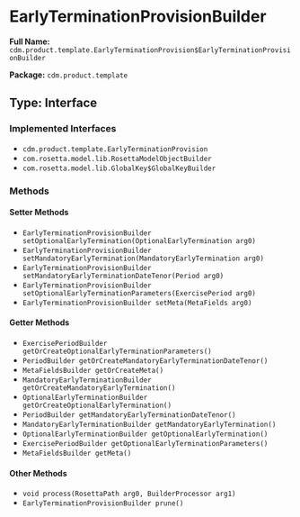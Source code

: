 # EarlyTerminationProvisionBuilder

**Full Name:** `cdm.product.template.EarlyTerminationProvision$EarlyTerminationProvisionBuilder`

**Package:** `cdm.product.template`

## Type: Interface

### Implemented Interfaces

- `cdm.product.template.EarlyTerminationProvision`
- `com.rosetta.model.lib.RosettaModelObjectBuilder`
- `com.rosetta.model.lib.GlobalKey$GlobalKeyBuilder`

### Methods

#### Setter Methods

- `EarlyTerminationProvisionBuilder setOptionalEarlyTermination(OptionalEarlyTermination arg0)`
- `EarlyTerminationProvisionBuilder setMandatoryEarlyTermination(MandatoryEarlyTermination arg0)`
- `EarlyTerminationProvisionBuilder setMandatoryEarlyTerminationDateTenor(Period arg0)`
- `EarlyTerminationProvisionBuilder setOptionalEarlyTerminationParameters(ExercisePeriod arg0)`
- `EarlyTerminationProvisionBuilder setMeta(MetaFields arg0)`

#### Getter Methods

- `ExercisePeriodBuilder getOrCreateOptionalEarlyTerminationParameters()`
- `PeriodBuilder getOrCreateMandatoryEarlyTerminationDateTenor()`
- `MetaFieldsBuilder getOrCreateMeta()`
- `MandatoryEarlyTerminationBuilder getOrCreateMandatoryEarlyTermination()`
- `OptionalEarlyTerminationBuilder getOrCreateOptionalEarlyTermination()`
- `PeriodBuilder getMandatoryEarlyTerminationDateTenor()`
- `MandatoryEarlyTerminationBuilder getMandatoryEarlyTermination()`
- `OptionalEarlyTerminationBuilder getOptionalEarlyTermination()`
- `ExercisePeriodBuilder getOptionalEarlyTerminationParameters()`
- `MetaFieldsBuilder getMeta()`

#### Other Methods

- `void process(RosettaPath arg0, BuilderProcessor arg1)`
- `EarlyTerminationProvisionBuilder prune()`

